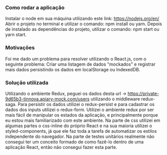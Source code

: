 ### Como rodar a aplicação
Instalar o node em sua máquina utilizando este link: https://nodejs.org/en/
Abrir o projeto no terminal e utilizar o comando: npm install ou yarn.
Depois de instalado as dependências do projeto, utilizar o comando: npm start ou yarn start.

### Motivações
Foi me dado um problema para resolver utilizando o React.js, com o seguinte problema:
Criar uma listagem de dados "mockados" e registrar mais dados persistindo os dados em localStorage ou IndexedDB.

### Solução utilizada
Utilizando o ambiente Redux, peguei os dados desta url -> https://private-9d65b3-tinnova.apiary-mock.com/users utilizando o middleware redux-saga. Para persistir os dados utilizei o redux-persist e para cadastrar os dados dos inputs utilizei o redux-form.
Utilizei o ambiente redux por ser mais fácil de manipular os estados da aplicação, e principalmente porque eu estou mais familiarizado com este ambiente.
Na parte de css utilizei em algumas partes o css-inline do próprio React e na sua maioria utilizei o styled-components, já que ele faz toda a tarefa de automatizar os estilos independente do navegador.
Na parte de testes unitários realmente não consegui ter um conceito formado de como fazê-lo dentro de uma aplicação React, então não consegui fazer esta parte.
